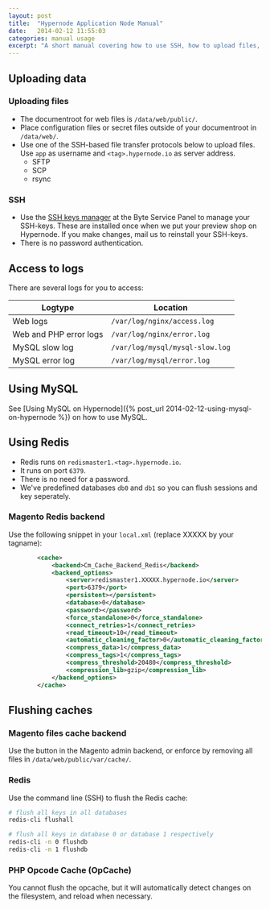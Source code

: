 ```yaml
---
layout: post
title:  "Hypernode Application Node Manual"
date:   2014-02-12 11:55:03
categories: manual usage
excerpt: "A short manual covering how to use SSH, how to upload files, how to use Redis, etc."
---
```

## Uploading data

### Uploading files

* The documentroot for web files is `/data/web/public/`.
* Place configuration files or secret files outside of your documentroot in `/data/web/`.
* Use one of the SSH-based file transfer protocols below to upload files. Use `app` as username and `<tag>.hypernode.io` as server address.
    * SFTP
    * SCP
    * rsync

### SSH

* Use the [SSH keys manager](https://service.byte.nl/sshkeymanager/) at the Byte Service Panel to manage your SSH-keys. These are installed once when we put your preview shop on Hypernode. If you make changes, mail us to reinstall your SSH-keys.
* There is no password authentication.


## Access to logs

There are several logs for you to access:

Logtype | Location
--- | ---
Web logs | `/var/log/nginx/access.log`
Web and PHP error logs | `/var/log/nginx/error.log`
MySQL slow log | `/var/log/mysql/mysql-slow.log`
MySQL error log | `/var/log/mysql/error.log`


## Using MySQL

See [Using MySQL on Hypernode]({% post_url 2014-02-12-using-mysql-on-hypernode %}) on how to use MySQL.


## Using Redis

* Redis runs on `redismaster1.<tag>.hypernode.io`.
* It runs on port `6379`.
* There is no need for a password.
* We've predefined databases `db0` and `db1` so you can flush sessions and key seperately.

### Magento Redis backend

Use the following snippet in your `local.xml` (replace XXXXX by your tagname):

```xml
        <cache>
            <backend>Cm_Cache_Backend_Redis</backend>
            <backend_options>
                <server>redismaster1.XXXXX.hypernode.io</server>
                <port>6379</port>
                <persistent></persistent>
                <database>0</database>
                <password></password>
                <force_standalone>0</force_standalone>
                <connect_retries>1</connect_retries>
                <read_timeout>10</read_timeout>
                <automatic_cleaning_factor>0</automatic_cleaning_factor>
                <compress_data>1</compress_data>
                <compress_tags>1</compress_tags>
                <compress_threshold>20480</compress_threshold>
                <compression_lib>gzip</compression_lib>
            </backend_options>
        </cache>
```


## Flushing caches

### Magento files cache backend

Use the button in the Magento admin backend, or enforce by removing all files in `/data/web/public/var/cache/`.

### Redis

Use the command line (SSH) to flush the Redis cache:

```bash
# flush all keys in all databases
redis-cli flushall

# flush all keys in database 0 or database 1 respectively
redis-cli -n 0 flushdb 
redis-cli -n 1 flushdb 
```

### PHP Opcode Cache (OpCache)

You cannot flush the opcache, but it will automatically detect changes on the filesystem, and reload when necessary.
